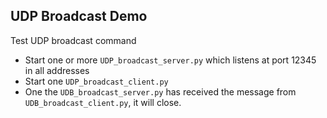 ## UDP Broadcast Demo

Test UDP broadcast command

- Start one or more `UDP_broadcast_server.py` which listens at port 12345 in all addresses 
- Start one `UDP_broadcast_client.py`
- One the `UDB_broadcast_server.py` has received the message from `UDB_broadcast_client.py`, it will close.
